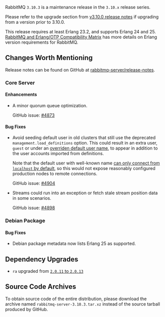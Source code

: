 RabbitMQ `3.10.3` is a maintenance release in the `3.10.x` release series.

Please refer to the upgrade section from [v3.10.0 release notes](https://github.com/rabbitmq/rabbitmq-server/releases/tag/v3.10.0)
if upgrading from a version prior to 3.10.0.

This release requires at least Erlang 23.2, and supports Erlang 24 and 25.
[RabbitMQ and Erlang/OTP Compatibility Matrix](https://www.rabbitmq.com/which-erlang.html) has more details on
Erlang version requirements for RabbitMQ.


## Changes Worth Mentioning

Release notes can be found on GitHub at [rabbitmq-server/release-notes](https://github.com/rabbitmq/rabbitmq-server/tree/v3.10.x/release-notes).

### Core Server

#### Enhancements

 * A minor quorum queue optimization.

   GitHub issue: [#4873](https://github.com/rabbitmq/rabbitmq-server/pull/4873)

#### Bug Fixes

 * Avoid seeding default user in old clusters that still use the deprecated `management.load_definitions` option.
   This could result in an extra user, `guest` or under an [overriden default user name](https://rabbitmq.com/access-control.html#default-state), to appear
   in addition to the user accounts imported from definitions.

   Note that the default user with well-known name [can only connect from `localhost` by default](https://rabbitmq.com/access-control.html#loopback-users), so
   this would not expose reasonably configured production nodes to remote connections.

   GitHub issue: [#4904](https://github.com/rabbitmq/rabbitmq-server/pull/4904)

 * Streams could run into an exception or fetch stale stream position data in some scenarios.

   GitHub issue: [#4898](https://github.com/rabbitmq/rabbitmq-server/pull/4898)


### Debian Package

#### Bug Fixes

 * Debian package metadata now lists Erlang 25 as supported.


## Dependency Upgrades

 * `ra` upgraded from [`2.0.11` to `2.0.13`](https://github.com/rabbitmq/ra/compare/v2.0.11...v2.0.13)


## Source Code Archives

To obtain source code of the entire distribution, please download the archive named `rabbitmq-server-3.10.3.tar.xz`
instead of the source tarball produced by GitHub.
